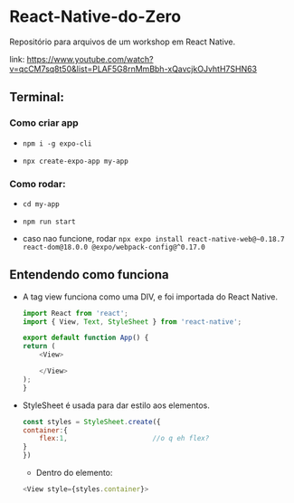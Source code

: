 # React-Native-do-Zero
Repositório para arquivos de um workshop em React Native. 

link: https://www.youtube.com/watch?v=qcCM7sq8t50&list=PLAF5G8rnMmBbh-xQavcjkOJvhtH7SHN63

<h2>Terminal:</h2>

<h3>Como criar app</h3>

- ```npm i -g expo-cli```

- ```npx create-expo-app my-app```


<h3>Como rodar:</h3>

- ```cd my-app```

- ```npm run start```

- caso nao funcione, rodar ```npx expo install react-native-web@~0.18.7 react-dom@18.0.0 @expo/webpack-config@^0.17.0```

<h2>Entendendo como funciona</h2>

- A tag view funciona como uma DIV, e foi importada do React Native. 

    ```javaScript 
    import React from 'react'; 
    import { View, Text, StyleSheet } from 'react-native';

    export default function App() {
    return (
        <View>

        </View>
    );
    }
    ```

- StyleSheet é usada para dar estilo aos elementos.  

    ```javaScript
    const styles = StyleSheet.create({
    container:{
        flex:1,                     //o q eh flex? 
    }
    })
    ```

    - Dentro do elemento: 
        
    ``` javaScript
    <View style={styles.container}>
    ```


